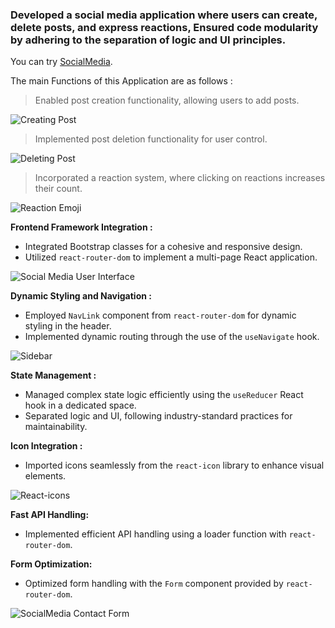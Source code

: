 ### Developed a social media application where users can create, delete posts, and express reactions, Ensured code modularity by adhering to the separation of logic and UI principles.

You can try [SocialMedia](https://sharevista.netlify.app).

The main Functions of this Application are as follows : 

 > Enabled post creation functionality, allowing users to add posts.

![Creating Post](https://github.com/Ankitda/Social-Media/assets/91916802/e95a8fb5-0090-4e4c-9592-79b038e8d484)

 > Implemented post deletion functionality for user control.

![Deleting Post](https://github.com/Ankitda/Social-Media/assets/91916802/e5f7558a-a9ba-428d-8a59-59b6785c62ba)

  > Incorporated a reaction system, where clicking on reactions increases their count.

![Reaction Emoji](https://github.com/Ankitda/Social-Media/assets/91916802/29b0fa1e-61db-4e68-99e7-27494615e6bf)


**Frontend Framework Integration :**
  - Integrated Bootstrap classes for a cohesive and responsive design.
  - Utilized `react-router-dom` to implement a multi-page React application.
    
![ Social Media User Interface ](https://github.com/Ankitda/Social-Media/assets/91916802/429ae6d7-599e-4807-82ca-db2ac40ec8ba)

 **Dynamic Styling and Navigation :**
  - Employed `NavLink` component from `react-router-dom` for dynamic styling in the header.
  - Implemented dynamic routing through the use of the `useNavigate` hook.

![ Sidebar ](https://github.com/Ankitda/Social-Media/assets/91916802/f2b80cfc-9bcf-49d8-8c0e-7109b605b530)

**State Management :**
  - Managed complex state logic efficiently using the `useReducer` React hook in a dedicated space.
  - Separated logic and UI, following industry-standard practices for maintainability.
    
**Icon Integration :**
  - Imported icons seamlessly from the `react-icon` library to enhance visual elements.
    
![React-icons](https://github.com/Ankitda/Social-Media/assets/91916802/0db1deb5-f7e6-46eb-9efe-8e39cfe42af5)

**Fast API Handling:**
  - Implemented efficient API handling using a loader function with `react-router-dom`.

**Form Optimization:**
  - Optimized form handling with the `Form` component provided by `react-router-dom`.
    
![SocialMedia Contact Form](https://github.com/Ankitda/Social-Media/assets/91916802/c8cbc8c9-fc1b-4331-b85d-681f2b226a9a)

    


    
